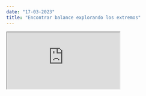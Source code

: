 ```yaml
---
date: "17-03-2023"
title: "Encontrar balance explorando los extremos"
---
```

<iframe src="https://www.youtube.com/embed/e6lm_oBG0zY" allowfullscreen></iframe>
